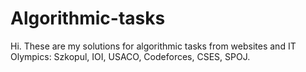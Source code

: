 # Algorithmic-tasks
Hi. These are my solutions for algorithmic tasks from websites and IT Olympics: Szkopul, IOI, USACO, Codeforces, CSES, SPOJ.
